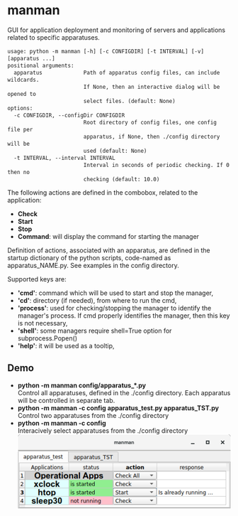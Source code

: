 # manman
GUI for application deployment and monitoring of servers and applications
related to specific apparatuses.<br>
```
usage: python -m manman [-h] [-c CONFIGDIR] [-t INTERVAL] [-v] [apparatus ...]
positional arguments:
  apparatus             Path of apparatus config files, can include wildcards.
                        If None, then an interactive dialog will be opened to
                        select files. (default: None)
options:
  -c CONFIGDIR, --configDir CONFIGDIR
                        Root directory of config files, one config file per
                        apparatus, if None, then ./config directory will be
                        used (default: None)
  -t INTERVAL, --interval INTERVAL
                        Interval in seconds of periodic checking. If 0 then no
                        checking (default: 10.0)
```
The following actions are defined in the combobox, related to the application:
  - **Check**
  - **Start**
  - **Stop**
  - **Command**: will display the command for starting the manager

Definition of actions, associated with an apparatus, are defined in the 
startup dictionary of the python scripts, code-named as apparatus_NAME.py. See examples in the config directory.

Supported keys are:
  - **'cmd'**: command which will be used to start and stop the manager,
  - **'cd'**:   directory (if needed), from where to run the cmd,
  - **'process'**: used for checking/stopping the manager to identify 
     the manager's process. If cmd properly identifies the 
     manager, then this key is not necessary,
  - **'shell'**: some managers require shell=True option for subprocess.Popen()
  - **'help'**: it will be used as a tooltip,

## Demo
  - **python -m manman config/apparatus_*.py**<br>
Control all apparatuses, defined in the ./config directory.
Each apparatus will be controlled in separate tab.
  - **python -m manman -c config apparatus_test.py apparatus_TST.py**<br>
Control two apparatuses from the ./config directory
  - **python -m manman -c config**<br>
Interacively select apparatuses from the ./config directory<br>
![manman](docs/manman.png)

